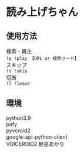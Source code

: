 # 読み上げちゃん

## 使用方法
検索・再生  
```!p !play 【URL or 検索ワード】```  
スキップ  
```!s !skip```  
切断  
```!l !leave```  

## 環境
python3.9  
pafy  
pyvcroid2  
google-api-python-client  
VOICEROID2 紲星あかり  